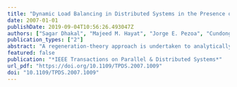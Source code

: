 ```yaml
---
title: "Dynamic Load Balancing in Distributed Systems in the Presence of Delays: A Regeneration-Theory Approach"
date: 2007-01-01
publishDate: 2019-09-04T10:56:26.493047Z
authors: ["Sagar Dhakal", "Majeed M. Hayat", "Jorge E. Pezoa", "Cundong Yang", "David A. Bader"]
publication_types: ["2"]
abstract: "A regeneration-theory approach is undertaken to analytically characterize the average overall completion time in a distributed system. The approach considers the heterogeneity in the processing rates of the nodes as well as the randomness in the delays imposed by the communication medium. The optimal one-shot load balancing policy is developed and subsequently extended to develop an autonomous and distributed load-balancing policy that can dynamically reallocate incoming external loads at each node. This adaptive and dynamic load balancing policy is implemented and evaluated in a two-node distributed system. The performance of the proposed dynamic load-balancing policy is compared to that of static policies as well as existing dynamic load-balancing policies by considering the average completion time per task and the system processing rate in the presence of random arrivals of the external loads."
featured: false
publication: "*IEEE Transactions on Parallel & Distributed Systems*"
url_pdf: "https://doi.org/10.1109/TPDS.2007.1009"
doi: "10.1109/TPDS.2007.1009"
---
```


